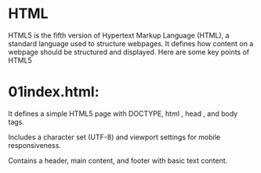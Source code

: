 # HTML

HTML5 is the fifth version of Hypertext Markup Language (HTML), a standard language used to structure webpages. It defines how content on a webpage should be structured and displayed. Here are some key points of HTML5

# 01index.html:
It defines a simple HTML5 page with DOCTYPE, html <html>, head <head>, and body <body> tags.

Includes a character set (UTF-8) and viewport settings for mobile responsiveness.

Contains a header, main content, and footer with basic text content.

